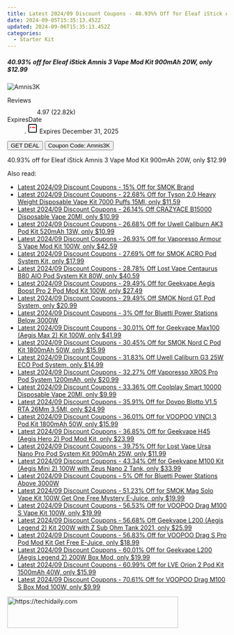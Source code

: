 ```yaml
---
title: Latest 2024/09 Discount Coupons - 40.93%% Off for Eleaf iStick Amnis 3 Vape Mod Kit 900mAh 20W, only $12.99
date: 2024-09-05T15:35:13.452Z
updated: 2024-09-06T15:35:13.452Z
categories:
  - Starter Kit
---
```



<div class="max-w-4xl mx-auto grid grid-cols-1 lg:max-w-5xl lg:gap-x-20 lg:grid-cols-2">
  <div class="relative p-3 col-start-1 row-start-1 flex flex-col-reverse rounded-lg bg-gradient-to-t from-black/75 via-black/0 sm:bg-none sm:row-start-2 sm:p-0 lg:row-start-1">
    <h5 class="mt-1 text-lg font-semibold text-white sm:text-slate-900 md:text-2xl dark:sm:text-white">40.93% off for Eleaf iStick Amnis 3 Vape Mod Kit 900mAh 20W, only $12.99</h5>
  </div>
  
  <div class="col-start-1 col-end-3 row-start-1 grid gap-4 sm:mb-6 sm:grid-cols-4 lg:col-start-2 lg:row-span-6 lg:row-end-6 lg:mb-0 lg:gap-6">
      <img src="https://static.shareasale.com/image/90958/deal/000000_16795535072211.png" onClick="javascript:window.open(decodeURIComponent('https%3A%2F%2Fwww.shareasale.com%2Fu.cfm%3Fd%3D1006996%26m%3D90958%26u%3D4338022'), '_blank');void(0);" alt="Amnis3K" class="h-60 w-full rounded-lg object-cover sm:col-span-2 sm:h-52 lg:col-span-full" loading="lazy" />
    
  </div>
  <dl class="row-start-2 mt-4 flex items-center text-xs font-medium sm:row-start-3 sm:mt-1 md:mt-2.5 lg:row-start-2">
    <dt class="sr-only">Reviews</dt>
    <dd class="flex items-center text-indigo-600 dark:text-indigo-400">
      <svg width="24" height="24" fill="none" aria-hidden="true" class="mr-1 stroke-current dark:stroke-indigo-500">
        <path d="m12 5 2 5h5l-4 4 2.103 5L12 16l-5.103 3L9 14l-4-4h5l2-5Z" stroke-width="2" stroke-linecap="round" stroke-linejoin="round" />
      </svg>
      <span>4.97 <span class="font-normal text-slate-400">(22.82k)</span></span>
    </dd>
    <dt class="sr-only">ExpiresDate</dt>
    <dd class="flex items-center">
      <svg width="2" height="2" aria-hidden="true" fill="currentColor" class="mx-3 text-slate-300">
        <circle cx="1" cy="1" r="1" />
      </svg>
      <svg width="24" height="24" viewBox="0 0 24 24" fill="none" stroke="currentColor" stroke-width="2">
        <rect x="3" y="3" width="18" height="18" rx="2" fill="#fff" />
        <path d="M6 10L18 10" stroke="red" stroke-width="2" fill="none" />
        <path d="M10 6L10 18" stroke="#fff" stroke-width="2" fill="none" />
      </svg>
      Expires December 31, 2025    </dd>
  </dl>
  <div class="col-start-1 row-start-3 mt-4 self-center sm:col-start-2 sm:row-span-2 sm:row-start-2 sm:mt-0 lg:col-start-1 lg:row-start-3 lg:row-end-4 lg:mt-6">
    <button type="button" onClick="javascript:window.open(decodeURIComponent('https%3A%2F%2Fwww.shareasale.com%2Fu.cfm%3Fd%3D1006996%26m%3D90958%26u%3D4338022'), '_blank');void(0);" class="rounded-lg bg-red-600 px-3 py-2 text-sm font-medium leading-6 text-white">GET DEAL</button>
    <button type="button" onClick="javascript:window.open(decodeURIComponent('https%3A%2F%2Fwww.shareasale.com%2Fu.cfm%3Fd%3D1006996%26m%3D90958%26u%3D4338022'), '_blank');void(0);" class="border-dashed border-2 border-indigo-600 bg-green-100 text-sm leading-6 font-medium py-2 px-3 rounded-lg">Coupon Code: Amnis3K</button>
  </div>
  <p class="col-start-1 mt-4 text-sm leading-6 sm:col-span-2 lg:col-span-1 lg:row-start-4 lg:mt-6 dark:text-slate-400">
    40.93% off for Eleaf iStick Amnis 3 Vape Mod Kit 900mAh 20W, only $12.99 
  </p>
</div>
<span class="atpl-alsoreadstyle">Also read:</span>
<div><ul>
<li><a href="https://coupons.techidaily.com/coupon-873279-share-90958-sale/"><u>Latest 2024/09 Discount Coupons - 15% Off for SMOK Brand</u></a></li>
<li><a href="https://coupons.techidaily.com/coupon-1024539-share-90958-sale/"><u>Latest 2024/09 Discount Coupons - 22.68% Off for Tyson 2.0 Heavy Weight Disposable Vape Kit 7000 Puffs 15Ml, only $11.59</u></a></li>
<li><a href="https://coupons.techidaily.com/coupon-1080875-share-90958-sale/"><u>Latest 2024/09 Discount Coupons - 26.14% Off CRAZYACE B15000 Disposable Vape 20Ml, only $10.99</u></a></li>
<li><a href="https://coupons.techidaily.com/coupon-979075-share-90958-sale/"><u>Latest 2024/09 Discount Coupons - 26.68% Off for Uwell Caliburn AK3 Pod Kit 520mAh 13W, only $10.99</u></a></li>
<li><a href="https://coupons.techidaily.com/coupon-1058159-share-90958-sale/"><u>Latest 2024/09 Discount Coupons - 26.93% Off for Vaporesso Armour S Vape Mod Kit 100W, only $42.59</u></a></li>
<li><a href="https://coupons.techidaily.com/coupon-767142-share-90958-sale/"><u>Latest 2024/09 Discount Coupons - 27.69% Off for SMOK ACRO Pod System Kit, only $17.99</u></a></li>
<li><a href="https://coupons.techidaily.com/coupon-1060143-share-90958-sale/"><u>Latest 2024/09 Discount Coupons - 28.78% Off Lost Vape Centaurus B80 AIO Pod System Kit 80W, only $40.59</u></a></li>
<li><a href="https://coupons.techidaily.com/coupon-988886-share-90958-sale/"><u>Latest 2024/09 Discount Coupons - 29.49% Off for Geekvape Aegis Boost Pro 2 Pod Mod Kit 100W, only $27.49</u></a></li>
<li><a href="https://coupons.techidaily.com/coupon-1069751-share-90958-sale/"><u>Latest 2024/09 Discount Coupons - 29.49% Off SMOK Nord GT Pod System, only $20.99</u></a></li>
<li><a href="https://coupons.techidaily.com/coupon-1083022-share-109567-sale/"><u>Latest 2024/09 Discount Coupons - 3% Off for Bluetti Power Stations Below 3000W</u></a></li>
<li><a href="https://coupons.techidaily.com/coupon-889771-share-90958-sale/"><u>Latest 2024/09 Discount Coupons - 30.01% Off for Geekvape Max100 (Aegis Max 2) Kit 100W, only $41.99</u></a></li>
<li><a href="https://coupons.techidaily.com/coupon-1021496-share-90958-sale/"><u>Latest 2024/09 Discount Coupons - 30.45% Off for SMOK Nord C Pod Kit 1800mAh 50W, only $15.99</u></a></li>
<li><a href="https://coupons.techidaily.com/coupon-1084142-share-90958-sale/"><u>Latest 2024/09 Discount Coupons - 31.83% Off Uwell Caliburn G3 25W ECO Pod System, only $14.99</u></a></li>
<li><a href="https://coupons.techidaily.com/coupon-1080278-share-90958-sale/"><u>Latest 2024/09 Discount Coupons - 32.27% Off Vaporesso XROS Pro Pod System 1200mAh, only $20.99</u></a></li>
<li><a href="https://coupons.techidaily.com/coupon-1087945-share-90958-sale/"><u>Latest 2024/09 Discount Coupons - 33.36% Off Coolplay Smart 10000 Disposable Vape 20Ml, only $9.99</u></a></li>
<li><a href="https://coupons.techidaily.com/coupon-872577-share-90958-sale/"><u>Latest 2024/09 Discount Coupons - 35.91% Off for Dovpo Blotto V1.5 RTA 26Mm 3.5Ml, only $24.99</u></a></li>
<li><a href="https://coupons.techidaily.com/coupon-996071-share-90958-sale/"><u>Latest 2024/09 Discount Coupons - 36.01% Off for VOOPOO VINCI 3 Pod Kit 1800mAh 50W, only $15.99</u></a></li>
<li><a href="https://coupons.techidaily.com/coupon-871444-share-90958-sale/"><u>Latest 2024/09 Discount Coupons - 36.85% Off for Geekvape H45 (Aegis Hero 2) Pod Mod Kit, only $23.99</u></a></li>
<li><a href="https://coupons.techidaily.com/coupon-940109-share-90958-sale/"><u>Latest 2024/09 Discount Coupons - 39.75% Off for Lost Vape Ursa Nano Pro Pod System Kit 900mAh 25W, only $11.99</u></a></li>
<li><a href="https://coupons.techidaily.com/coupon-829868-share-90958-sale/"><u>Latest 2024/09 Discount Coupons - 43.34% Off for Geekvape M100 Kit (Aegis Mini 2) 100W with Zeus Nano 2 Tank, only $33.99</u></a></li>
<li><a href="https://coupons.techidaily.com/coupon-1083021-share-109567-sale/"><u>Latest 2024/09 Discount Coupons - 5% Off for Bluetti Power Stations Above 3000W</u></a></li>
<li><a href="https://coupons.techidaily.com/coupon-1028464-share-90958-sale/"><u>Latest 2024/09 Discount Coupons - 51.23% Off for SMOK Mag Solo Vape Kit 100W Get One Free Mystery E-Juice, only $19.99</u></a></li>
<li><a href="https://coupons.techidaily.com/coupon-1028168-share-90958-sale/"><u>Latest 2024/09 Discount Coupons - 56.53% Off for VOOPOO Drag M100 S Vape Kit 100W, only $19.99</u></a></li>
<li><a href="https://coupons.techidaily.com/coupon-794855-share-90958-sale/"><u>Latest 2024/09 Discount Coupons - 56.68% Off Geekvape L200 (Aegis Legend 2) Kit 200W with Z Sub Ohm Tank 2021, only $25.99</u></a></li>
<li><a href="https://coupons.techidaily.com/coupon-832299-share-90958-sale/"><u>Latest 2024/09 Discount Coupons - 56.83% Off for VOOPOO Drag S Pro Pod Mod Kit Get Free E-Juice, only $18.99</u></a></li>
<li><a href="https://coupons.techidaily.com/coupon-794856-share-90958-sale/"><u>Latest 2024/09 Discount Coupons - 60.01% Off for Geekvape L200 (Aegis Legend 2) 200W Box Mod, only $19.99</u></a></li>
<li><a href="https://coupons.techidaily.com/coupon-1005252-share-90958-sale/"><u>Latest 2024/09 Discount Coupons - 60.99% Off for LVE Orion 2 Pod Kit 1500mAh 40W, only $15.99</u></a></li>
<li><a href="https://coupons.techidaily.com/coupon-1028474-share-90958-sale/"><u>Latest 2024/09 Discount Coupons - 70.61% Off for VOOPOO Drag M100 S Box Mod 100W, only $9.99</u></a></li>
</ul></div>

<ins class="adsbygoogle"
      style="display:block"
      data-ad-client="ca-pub-7571918770474297"
      data-ad-slot="8358498916"
      data-ad-format="auto"
      data-full-width-responsive="true"></ins>
<!-- affiliate ads begin -->
<a href="https://aligracehair.sjv.io/c/5597632/2115949/19272" target="_top" id="2115949">
  <img src="//a.impactradius-go.com/display-ad/19272-2115949" border="0" alt="https://techidaily.com" width="392" height="72"/>
</a>
<img height="0" width="0" src="https://aligracehair.sjv.io/i/5597632/2115949/19272" style="position:absolute;visibility:hidden;" border="0" />
<!-- affiliate ads end -->
